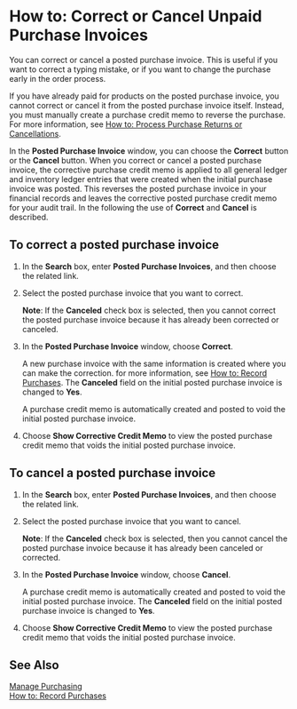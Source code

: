 <properties
                pageTitle="How to: Correct or Cancel Unpaid Purchase Invoices| Project “Madeira”"
                description="How to: Correct or Cancel Unpaid Purchase Invoices"
                services=""     
                documentationCenter="Madeira"
                authors="SorenGP"/>

# How to: Correct or Cancel Unpaid Purchase Invoices
You can correct or cancel a posted purchase invoice. This is useful if you want to correct a typing mistake, or if you want to change the purchase early in the order process.

If you have already paid for products on the posted purchase invoice, you cannot correct or cancel it from the posted purchase invoice itself. Instead, you must manually create a purchase credit memo to reverse the purchase. For more information, see [How to: Process Purchase Returns or Cancellations](purchasing-how-process-purchase-returns-cancellations.md).

In the **Posted Purchase Invoice** window, you can choose the **Correct** button or the **Cancel** button. When you correct or cancel a posted purchase invoice, the corrective purchase credit memo is applied to all general ledger and inventory ledger entries that were created when the initial purchase invoice was posted. This reverses the posted purchase invoice in your financial records and leaves the corrective posted purchase credit memo for your audit trail. In the following the use of **Correct** and **Cancel** is described.

## To correct a posted purchase invoice
1. In the **Search** box, enter **Posted Purchase Invoices**, and then choose the related link.  
2. Select the posted purchase invoice that you want to correct.  

    **Note**: If the **Canceled** check box is selected, then you cannot correct the posted purchase invoice because it has already been corrected or canceled.
3. In the **Posted Purchase Invoice** window, choose **Correct**.

    A new purchase invoice with the same information is created where you can make the correction. for more information, see [How to: Record Purchases](purchasing-how-record-purchases.md). The **Canceled** field on the initial posted purchase invoice is changed to **Yes**.

    A purchase credit memo is automatically created and posted to void the initial posted purchase invoice.
4. Choose **Show Corrective Credit Memo** to view the posted purchase credit memo that voids the initial posted purchase invoice.

## To cancel a posted purchase invoice
1. In the **Search** box, enter **Posted Purchase Invoices**, and then choose the related link.  
2. Select the posted purchase invoice that you want to cancel.

    **Note**: If the **Canceled** check box is selected, then you cannot cancel the posted purchase invoice because it has already been canceled or corrected.
3. In the **Posted Purchase Invoice** window, choose **Cancel**.

    A purchase credit memo is automatically created and posted to void the initial posted purchase invoice. The **Canceled** field on the initial posted purchase invoice is changed to **Yes**.
5. Choose **Show Corrective Credit Memo** to view the posted purchase credit memo that voids the initial posted purchase invoice.

## See Also
[Manage Purchasing](purchasing-manage-purchasing.md)  
[How to: Record Purchases](purchasing-how-record-purchases.md)  
